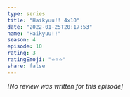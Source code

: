 ```yaml
---
type: series
title: "Haikyuu!! 4x10"
date: "2022-01-25T20:17:53"
name: "Haikyuu!!"
season: 4
episode: 10
rating: 3
ratingEmoji: "⭐️⭐️⭐️"
share: false
---
```


*[No review was written for this episode]*
